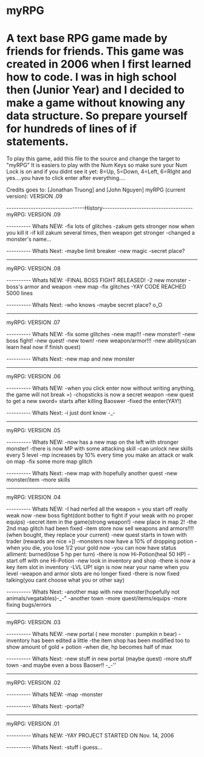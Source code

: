 myRPG
=====

A text base RPG game made by friends for friends.
This game was created in 2006 when I first learned how to code. I was in high school then (Junior Year) and I decided to make a game without knowing any data structure. So prepare yourself for hundreds of lines of if statements.
=====

To play this game, add this file to the source and change the target to "myRPG"
It is easiers to play with the Num Keys so make sure your Num Lock is on
and if you didnt see it yet: 8=Up, 5=Down, 4=Left, 6=RIght 
and yes....you have to click enter after everything....

Credits goes to: [Jonathan Truong] and [John Nguyen] 
myRPG (current version):   VERSION .09

--------------------------------History-------------------------------------
myRPG:   VERSION .09

---------- Whats NEW:
-fix lots of glitches
-zakum gets stronger now when you kill it
-if kill zakum several times, then weapon get stronger
-changed a monster's name...

---------- Whats Next:
-maybe limit breaker
-new magic
-secret place?

----------------------------------------------------------------------------
myRPG:   VERSION .08

---------- Whats NEW:
-FINAL BOSS FIGHT RELEASED!
-2 new monster
-boss's armor and weapon
-new map
-fix glitches
-YAY CODE REACHED 5000 lines

---------- Whats Next:
-who knows
-maybe secret place? o_O

----------------------------------------------------------------------------
myRPG:   VERSION .07

---------- Whats NEW:
-fix some glitches
-new map!!!
-new monster!!
-new boss fight!
-new quest!
-new town!
-new weapon/armor!!!
-new abilitys(can learn heal now if finish quest)

---------- Whats Next:
-new map and new monster 

----------------------------------------------------------------------------
myRPG:   VERSION .06

---------- Whats NEW:
-when you click enter now without writing anything, the game will not break =)
-chopsticks is now a secret weapon
-new quest to get a new sword= starts after killing Baoswer
-fixed the enter(YAY!)

---------- Whats Next:
-i just dont know -_-

----------------------------------------------------------------------------
myRPG:   VERSION .05

---------- Whats NEW:
-now has a new map on the left with stronger monster!
-there is now MP with some attacking skill
-can unlock new skills every 5 level
-mp increases by 10% every time you make an attack or walk on map
-fix some more map glitch

---------- Whats Next:
-new map with hopefully another quest
-new monster/item
-more skills

----------------------------------------------------------------------------
myRPG:   VERSION .04

---------- Whats NEW:
-I had nerfed all the weapon = you start off really weak now
-new boss fight(dont bother to fight if your weak with no proper equips)
-secret item in the game(strong weapon!)
-new place in map 2!
-the 2nd map glitch had been fixed
-item store now sell weapons and armors!!!!(when bought, they replace your current)
-new quest starts in town with trader (rewards are nice =])
-monsters now have a 10% of dropping potion
-when you die, you lose 1/2 your gold now
-you can now have status alliment: burned(lose 5 hp per turn)
-there is now Hi-Potion(heal 50 HP)
-start off with one Hi-Potion
-new look in inventory and shop
-there is now a key item slot in inventory
-LVL UP! sign is now near your name when you level
-weapon and armor slots are no longer fixed
-there is now fixed talking(you cant choose what you or other say)


---------- Whats Next:
-another map with new monster(hopefully not animals/vegatables)-_-"
-another town
-more quest/items/equips
-more fixing bugs/errors

----------------------------------------------------------------------------
myRPG:   VERSION .03

---------- Whats NEW:
-new portal ( new monster : pumpkin n bear)
-inventory has been edited a little
-the item shop has been modified too to show amount of gold + potion
-when die, hp becomes half of max

---------- Whats Next:
-new stuff in new portal (maybe quest)
-more stuff town
-and maybe even a boss Baoser!! -_-''

----------------------------------------------------------------------------
myRPG:   VERSION .02

---------- Whats NEW:
-map
-monster

---------- Whats Next:
-portal?

----------------------------------------------------------------------------
myRPG:   VERSION .01

---------- Whats NEW:
-YAY PROJECT STARTED ON Nov. 14, 2006

---------- Whats Next:
-stuff i guess...
